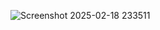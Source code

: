![Screenshot 2025-02-18 233511](https://github.com/user-attachments/assets/cb885c7d-209a-4ec8-84fa-3f2540a87a2b)
